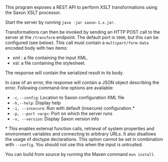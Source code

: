 This program exposes a REST API to perform XSLT transformations using the Saxon XSLT processor.

Start the server by running `java -jar saxon-1.x.jar`.

Transformations can then be invoked by sending an HTTP POST call to the server at the `/transform` endpoint.
The default port is `5000`, but this can be configured (see below).
This call must contain a `multipart/form-data` encoded body with two items:

* xml : a file containing the input XML.
* xsl: a file containing the stylesheet.

The response will contain the serialized result in its body.

In case of an error, the response will contain a JSON object describing the error.
Following command-line options are available:

* `-c`, `--config`: Location to Saxon configuration XML file
* `-h,--help`: Display help
* `-i, --insecure`: Run with default (insecure) configuration.*
* `-p, --port <arg>`: Port on which the server runs
* `-v, --version`: Display Saxon version info


\* This enables external function calls, retrieval of system properties and environment variables and connecting to arbitrary URLs. It also disallows the usage of doctype declarations.
This option cannot be set in combination with `--config`. You should not use this when the input is untrusted.

You can build from source by running the Maven command `mvn install`.